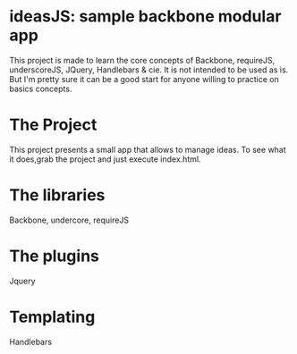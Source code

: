 ideasJS: sample backbone modular app
==========================================

This project is made to learn the core concepts of Backbone, requireJS, underscoreJS, JQuery, Handlebars & cie.
It is not intended to be used as is. But I'm pretty sure it can be a good start for anyone willing to practice on basics concepts.

The Project
===========

This project presents a small app that allows to manage ideas.
To see what it does,grab the project and just execute index.html.

The libraries
=============
 Backbone, undercore, requireJS
 
The plugins
===========
 Jquery

Templating
==========

Handlebars
